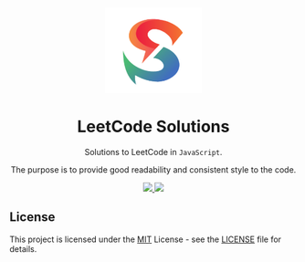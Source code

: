 <p align="center">
  <img src="./docs/public/logo.png" height="150">
</p>

<h1 align="center">LeetCode Solutions</h1>

<p align="center">
  Solutions to LeetCode in <code>JavaScript</code>.
</p>
<p align="center">The purpose is to provide good readability and consistent style to the code.</p>

<p align="center">
  <a href="https://tzuyi0817.github.io/leetcode">
    <img src="https://img.shields.io/badge/leetcode--solutions-read--the--docs-%2333FF99?style=for-the-badge" />
  </a>
    <a href="https://leetcode.com/tzuyi0817">
    <img src="https://img.shields.io/badge/profile-website-%2333C1FF?style=for-the-badge" />
  </a>
</p>

## License

This project is licensed under the [MIT](https://opensource.org/licenses/MIT) License - see the [LICENSE](./LICENSE) file for details.
